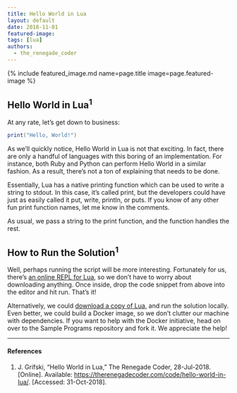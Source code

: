 ```yaml
---
title: Hello World in Lua
layout: default
date: 2018-11-01
featured-image:
tags: [lua]
authors:
  - the_renegade_coder
---
```


{% include featured_image.md name=page.title image=page.featured-image %}

## Hello World in Lua<sup>1</sup>

At any rate, let’s get down to business:

```lua
print("Hello, World!")
```

As we’ll quickly notice, Hello World in Lua is not that exciting. In fact, there
are only a handful of languages with this boring of an implementation. For
instance, both Ruby and Python can perform Hello World in a similar fashion.
As a result, there’s not a ton of explaining that needs to be done.

Essentially, Lua has a native printing function which can be used to write a
string to stdout. In this case, it’s called print, but the developers could
have just as easily called it put, write, println, or puts. If you know of any
other fun print function names, let me know in the comments.

As usual, we pass a string to the print function, and the function handles the rest.

## How to Run the Solution<sup>1</sup>

Well, perhaps running the script will be more interesting. Fortunately for us,
there’s [an online REPL for Lua][2], so we don’t have to worry about downloading
anything. Once inside, drop the code snippet from above into the editor and hit
run. That’s it!

Alternatively, we could [download a copy of Lua][3], and run the solution locally.
Even better, we could build a Docker image, so we don’t clutter our machine with
dependencies. If you want to help with the Docker initiative, head on over to
the Sample Programs repository and fork it. We appreciate the help!

---

#### References

1. J. Grifski, “Hello World in Lua,” The Renegade Coder, 28-Jul-2018.
  [Online]. Available: <https://therenegadecoder.com/code/hello-world-in-lua/>.
  [Accessed: 31-Oct-2018].

[2]: https://repl.it/languages/lua
[3]: https://www.lua.org/download.html
